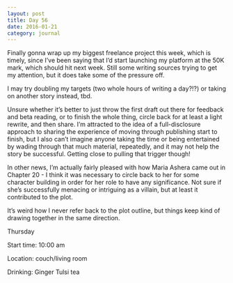 ```yaml
---
layout: post
title: Day 56
date: 2016-01-21
category: journal
---
```


Finally gonna wrap up my biggest freelance project this week, which is timely, since I’ve been saying that I’d start launching my platform at the 50K mark, which should hit next week. Still some writing sources trying to get my attention, but it does take some of the pressure off. 

I may try doubling my targets (two whole hours of writing a day?!?) or taking on another story instead, tbd. 

Unsure whether it’s better to just throw the first draft out there for feedback and beta reading, or to finish the whole thing, circle back for at least a light rewrite, and then share. I’m attracted to the idea of a full-disclosure approach to sharing the experience of moving through publishing start to finish, but I also can’t imagine anyone taking the time or being entertained by wading through that much material, repeatedly, and it may not help the story be successful. Getting close to pulling that trigger though! 

In other news, I’m actually fairly pleased with how Maria Ashera came out in Chapter 20 - I think it was necessary to circle back to her for some character  building in order for her role to have any significance. Not sure if she’s successfully menacing or intriguing as a villain, but at least it contributed to the plot. 

It’s weird how I never refer back to the plot outline, but things keep kind of drawing together in the same direction. 


Thursday

Start time: 10:00 am

Location: couch/living room

Drinking: Ginger Tulsi tea

